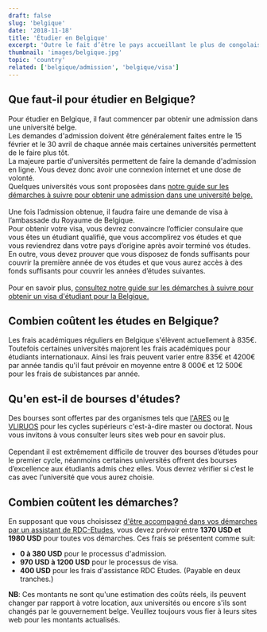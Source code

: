 ```yaml
---
draft: false
slug: 'belgique'
date: '2018-11-18'
title: 'Étudier en Belgique'
excerpt: 'Outre le fait d’être le pays accueillant le plus de congolais dans le monde, la Belgique offre un enseignement de qualité qui possède plusieurs ressemblances avec le système congolais. Étudier en Belgique vous permettra d’élargir vos horizons et augmenter vos chances pour un très bon emploi dans le futur et ce  à un coût très raisonnable.'
thumbnail: 'images/belgique.jpg'
topic: 'country'
related: ['belgique/admission', 'belgique/visa']
---
```


## Que faut-il pour étudier en Belgique?

Pour étudier en Belgique, il faut commencer par obtenir une admission dans une université belge.\
Les demandes d'admission doivent être généralement faites entre le 15 février et le 30 avril de chaque année mais certaines universités permettent de le faire plus tôt.\
La majeure partie d'universités permettent de faire la demande d'admission en ligne. Vous devez donc avoir une connexion internet et une dose de volonté.\
Quelques universités vous sont proposées dans [notre guide sur les démarches à suivre pour obtenir une admission dans une université belge.](/guides/belgique/admission)
\
\
Une fois l’admission obtenue, il faudra faire une demande de visa à l’ambassade du Royaume de Belgique.\
Pour obtenir votre visa, vous devrez convaincre l’officier consulaire que vous êtes un étudiant qualifié, que vous accomplirez vos études et que vous reviendrez dans votre pays d’origine après avoir terminé vos études.\
En outre, vous devez prouver que vous disposez de fonds suffisants pour couvrir la première année de vos études et que vous aurez accès à des fonds suffisants pour couvrir les années d’études suivantes.
\
\
Pour en savoir plus, [consultez notre guide sur les démarches à suivre pour obtenir un visa d'étudiant pour la Belgique.](/guides/belgique/visa)

## Combien coûtent les études en Belgique?

Les frais académiques réguliers en Belgique s'élèvent actuellement à 835€.\
Toutefois certaines universités majorent les frais académiques pour étudiants internationaux. Ainsi les frais peuvent varier entre 835€ et 4200€ par année tandis qu'il faut prévoir en moyenne entre 8 000€ et 12 500€ pour les frais de subistances par année.

## Qu'en est-il de bourses d'études?

Des bourses sont offertes par des organismes tels que <a href="https://www.ares-ac.be/en/cooperation-au-developpement/scholarships/masters-and-training-programmes-in-belgium" target="_blank" rel="nofollow noopener">l'ARES</a>
ou <a href="https://www.vliruos.be/en/scholarships/6" target="_blank" rel="nofollow noopener">le VLIRUOS</a> pour les cycles supérieurs c'est-à-dire master ou doctorat. Nous vous invitons à vous consulter leurs sites web pour en savoir plus.
\
\
Cependant il est extrêmement difficile de trouver des bourses d’études pour le premier cycle, néanmoins certaines universités offrent des bourses d’excellence aux étudiants admis chez elles.
Vous devrez vérifier si c’est le cas avec l’université que vous aurez choisie.

## Combien coûtent les démarches?

En supposant que vous choisissez [d'être accompagné dans vos démarches par un assistant de RDC-Etudes](/accompagnement), vous devez prévoir entre **1370 USD et 1980 USD** pour toutes vos démarches.
Ces frais se présentent comme suit:

- **0 à 380 USD** pour le processus d'admission.
- **970 USD à 1200 USD** pour le processus de visa.
- **400 USD** pour les frais d'assistance RDC Etudes. (Payable en deux tranches.)

**NB**: Ces montants ne sont qu'une estimation des coûts réels, ils peuvent changer par rapport à votre location, aux universités ou encore s'ils sont changés par le gouvernement belge. Veuillez toujours vous fier à leurs sites web pour les montants actualisés.
